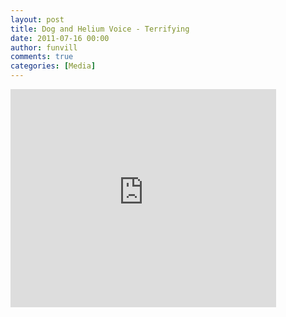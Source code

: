 ```yaml
---
layout: post
title: Dog and Helium Voice - Terrifying 
date: 2011-07-16 00:00
author: funvill
comments: true
categories: [Media]
---
```

<iframe width="425" height="349" src="http://www.youtube.com/embed/8UaFOIboH2E" frameborder="0" allowfullscreen></iframe>
